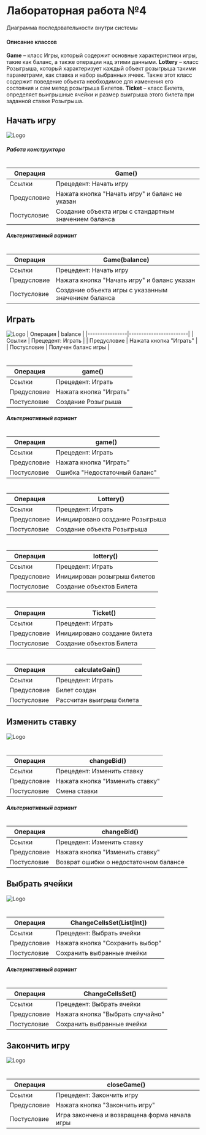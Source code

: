 # Лабораторная работа №4
Диаграмма последовательности внутри системы

#### Описание классов
**Game** – класс Игры, который содержит основные характеристики игры, такие как баланс, а также операции над этими данными.
**Lottery** – класс Розыгрыша, который характеризует каждый объект розыгрыша такими параметрами, как ставка и набор выбранных ячеек. Также этот класс содержит поведение объекта необходимое для изменения его состояния и сам метод розыгрыша Билетов.
**Ticket** – класс Билета, определяет выигрышные ячейки и размер выигрыша этого билета при заданной ставке Розыгрыша.

## Начать игру
![Logo](https://github.com/imp1508/keno/blob/main/diagrams/start_game_classes.png?raw=true)
##### Работа конструктора
#
| Операция       | Game()                                                 |
|----------------|--------------------------------------------------------|
| Ссылки         | Прецедент: Начать игру                                 |
| Предусловие    | Нажата кнопка "Начать игру" и баланс не указан         |
| Постусловие    | Создание объекта игры с стандартным значением баланса  |

##### Альтернативный вариант
#
| Операция       | Game(balance)                                        |
|----------------|------------------------------------------------------|
| Ссылки         | Прецедент: Начать игру                               |
| Предусловие    | Нажата кнопка "Начать игру" и баланс указан          |
| Постусловие    | Создание объекта игры с указанным значением баланса  |

## Играть
![Logo](https://github.com/imp1508/keno/blob/main/diagrams/play_classes.png?raw=true)
| Операция       | balance                |
|----------------|------------------------|
| Ссылки         | Прецедент: Играть      |
| Предусловие    | Нажата кнопка "Играть" |
| Постусловие    | Получен баланс игры    |
#
| Операция       | game()                 |
|----------------|------------------------|
| Ссылки         | Прецедент: Играть      |
| Предусловие    | Нажата кнопка "Играть" |
| Постусловие    | Создание Розыгрыша     |
##### Альтернативный вариант
#
| Операция       | game()                        |
|----------------|-------------------------------|
| Ссылки         | Прецедент: Играть             |
| Предусловие    | Нажата кнопка "Играть"        |
| Постусловие    | Ошибка "Недостаточный баланс" |
#
| Операция       | Lottery()                       |
|----------------|---------------------------------|
| Ссылки         | Прецедент: Играть               |
| Предусловие    | Инициировано создание Розыгрыша |
| Постусловие    | Создание объекта Розыгрыша      |
#
| Операция       | lottery()                    |
|----------------|------------------------------|
| Ссылки         | Прецедент: Играть            |
| Предусловие    | Инициирован розыгрыш билетов |
| Постусловие    | Создание объектов Билета     |
#
| Операция       | Ticket()                     |
|----------------|------------------------------|
| Ссылки         | Прецедент: Играть            |
| Предусловие    | Инициировано создание билета |
| Постусловие    | Создание объектов Билета     |
#
| Операция       | calculateGain()           |
|----------------|---------------------------|
| Ссылки         | Прецедент: Играть         |
| Предусловие    | Билет создан              |
| Постусловие    | Рассчитан выигрыш билета  |
## Изменить ставку
![Logo](https://github.com/imp1508/keno/blob/main/diagrams/change_bid_classes.png?raw=true)
#
| Операция       | changeBid()                     |
|----------------|---------------------------------|
| Ссылки         | Прецедент: Изменить ставку      |
| Предусловие    | Нажата кнопка "Изменить ставку" |
| Постусловие    | Смена ставки                    |
##### Альтернативный вариант
#
| Операция       | changeBid()                            |
|----------------|----------------------------------------|
| Ссылки         | Прецедент: Изменить ставку             |
| Предусловие    | Нажата кнопка "Изменить ставку"        |
| Постусловие    | Возврат ошибки о недостаточном балансе |
## Выбрать ячейки
![Logo](https://github.com/imp1508/keno/blob/main/diagrams/choose_cells_classes.png?raw=true)
#
| Операция       | ChangeCellsSet(List[Int])       |
|----------------|---------------------------------|
| Ссылки         | Прецедент: Выбрать ячейки       |
| Предусловие    | Нажата кнопка "Сохранить выбор" |
| Постусловие    | Сохранить выбранные ячейки      |
##### Альтернативный вариант
#
| Операция       | ChangeCellsSet()                 |
|----------------|----------------------------------|
| Ссылки         | Прецедент: Выбрать ячейки        |
| Предусловие    | Нажата кнопка "Выбрать случайно" |
| Постусловие    | Сохранить выбранные ячейки       |
## Закончить игру
![Logo](https://github.com/imp1508/keno/blob/main/diagrams/close_game_classes.png?raw=true)
#
| Операция       | closeGame()                                   |
|----------------|-----------------------------------------------|
| Ссылки         | Прецедент: Закончить игру                     |
| Предусловие    | Нажата кнопка "Закончить игру"                |
| Постусловие    | Игра закончена и возвращена форма начала игры |
